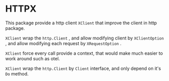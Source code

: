 # HTTPX

This package provide a http client `XClient` that improve the client in http package.

`XClient` wrap the `http.Client` , and allow modifying client by `XClientOption` ,
and allow modifying each request by `XRequestOption` .

`XClient` force every call provide a context, that would make much easier to work around 
such as otel.

`XClient` wrap the `http.Client` by `Client` interface, and only depend on it's `Do` method.
